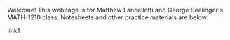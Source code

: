 Welcome!  This webpage is for Matthew Lancellotti and George Seelinger's MATH-1210 class.  Notesheets and other practice materials are below:

link1
